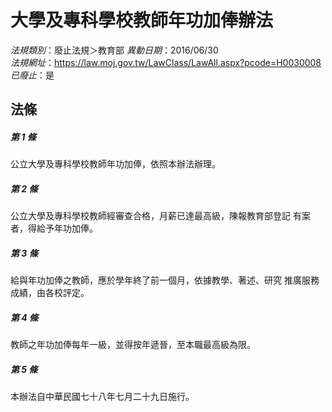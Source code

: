 # 大學及專科學校教師年功加俸辦法

*法規類別*：廢止法規＞教育部
*異動日期*：2016/06/30  
*法規網址*：https://law.moj.gov.tw/LawClass/LawAll.aspx?pcode=H0030008
*已廢止*：是


## 法條
##### 第 1 條
公立大學及專科學校教師年功加俸，依照本辦法辦理。

##### 第 2 條
公立大學及專科學校教師經審查合格，月薪已達最高級，陳報教育部登記
有案者，得給予年功加俸。

##### 第 3 條
給與年功加俸之教師，應於學年終了前一個月，依據教學、著述、研究
推廣服務成績，由各校評定。

##### 第 4 條
教師之年功加俸每年一級，並得按年遞晉，至本職最高級為限。

##### 第 5 條
本辦法自中華民國七十八年七月二十九日施行。


